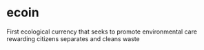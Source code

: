 # ecoin
 First ecological currency that seeks to promote environmental care rewarding citizens separates and cleans waste
